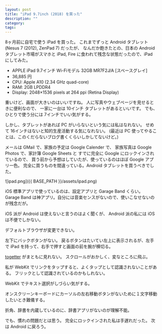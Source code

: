 ```yaml
---
layout: post
title: "iPad 9.7inch (2018) を買った"
description: ""
category: 
tags: 
---
```


8ヶ月前に自宅で使う iPad を買った。
これまでずっと Android タブレット (Nesus 7 (2012), ZenPad 7) だったが、
なんだか飽きたとの、日本の Android タブレット市場がスマホと iPad, Fire に食われて残念な状態だったので、iPad にしてみた。

* APPLE iPad 9.7インチ Wi-Fiモデル 32GB MR7F2J/A [スペースグレイ]
* 36,885 円
* CPU: Apple A10 (2.34 GHz quad-core)
* RAM: 2GB LPDDR4
* Display: 2048×1536 pixels at 264 ppi (Retina Display)

重いけど、画面が大きいのはいいですね。
人に写真やウェブページを見せるときに便利なので、
一家に一台は 10インチ タブレットがあるといいです。
でも、ひとりで使う分には 7インチでいい気がする。

しかし、タブレットがあれば PC がいらないという気には私はなれない。
せめて 16インチはないと知的生産活動する気になれない。
(最近は PC 使ってやることは、このくだらないブログ書くくらいしかしてないけど。)

メールは GMail で、家族の予定は Google Calender で、
家族写真は Google Photos で、家計簿 Google Sheets と
すでに完全に Google にロックインされているので、
買う前から予想はしていたが、使っているのはほぼ Google アプリ一色。
完全に買うものを間違っている。Android タブレットを買うべきでした。

![ipad.png]({{ BASE_PATH }}/assets/ipad.png)

iOS 標準アプリで使っているのは、設定アプリと Garage Band くらい。
Garage Band は神アプリ。自分には音楽センスがないので、使いこなせないのが残念だが。

iOS 派が Android は使えないと言うのはよく聞くが、
Android 派の私には iOS は不便でしかない。

デフォルトブラウザが変更できない。

左下にバックボタンがない。
戻るボタンはたいてい左上に表示されるが、左手で iPad を持って、右手で押すと画面の前を腕が横切る。

[togetter](https://togetter.com/) がまともに見れない。
スクロールがおかしく、変なところに飛ぶ。

私が WebKit でリンクをタップすると、よくタップとして認識されないことがある。
フリックとして認識されているのかもしれない。

WebKit でテキスト選択がしづらい気がする。

オンスクリーンキーボードにカーソルの左右移動ボタンがないために１文字移動したいとき難儀する。

折角、辞書を内蔵しているのに、辞書アプリがないのが理解不能。

でも、慣れの問題だとは思う。
完全にロックインされた私は手遅れだった。
次は Android に戻ろう。
